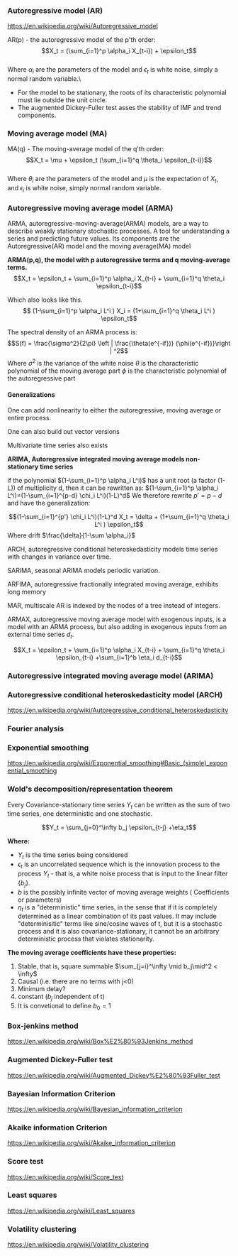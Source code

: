 ### Autoregressive model (AR)
https://en.wikipedia.org/wiki/Autoregressive_model

AR(p) - the autoregressive model of the p'th order:\
$$X_t = (\sum_{i=1}^p \alpha_i X_{t-i}) + \epsilon_t$$\
Where $\alpha_i$ are the parameters of the model and $\epsilon_t$ is white noise, simply a normal random variable.\
- For the model to be stationary, the roots of its characteristic polynomial must lie outside the unit circle.
- The augmented Dickey-Fuller test asses the stability of IMF and trend components.

### Moving average model (MA)

MA(q) - The moving-average model of the q'th order:\
$$X_t = \mu + \epsilon_t (\sum_{i=1}^q \theta_i \epsilon_{t-i})$$\
Where $\theta_i$ are the parameters of the model and $\mu$ is the expectation of $X_t$, and $\epsilon_i$ is white noise, simply normal random variable.

### Autoregressive moving average model (ARMA)

ARMA, autoregressive-moving-average(ARMA) models, are a way to describe weakly stationary stochastic processes. A tool for understanding a series and predicting future values.
Its components are the Autoregressive(AR) model and the moving average(MA) model

**ARMA(p,q), the model with p autoregressive terms and q moving-average terms.**
$$X_t = \epsilon_t + \sum_{i=1}^p \alpha_i X_{t-i} + \sum_{i=1}^q \theta_i \epsilon_{t-i}$$

Which also looks like this.
$$ (1-\sum_{i=1}^p \alpha_i L^i ) X_i = (1+\sum_{i=1}^q \theta_i L^i ) \epsilon_t$$


The spectral density of an ARMA process is:
$$S(f) = \frac{\sigma^2}{2\pi}  \left | \frac{\theta(e^{-if})} {\phi(e^{-if})}\right | ^2$$
Where $\sigma^2$ is the variance of the white noise
$\theta$ is the characteristic polynomial of the moving average part
$\phi$ is the characteristic polynomial of the autoregressive part

#### Generalizations

One can add nonlinearity to either the autoregressive, moving average or entire process. 

One can also build out vector versions

Multivariate time series also exists

**ARIMA, Autoregressive integrated moving average models non-stationary time series**


if the polynomial $(1-\sum_{i=1}^p \alpha_i L^i)$ has a unit root (a factor (1-L)) of multiplicity d, then it can be rewritten as:
 $(1-\sum_{i=1}^p \alpha_i L^i)=(1-\sum_{i=1}^{p-d} \chi_i L^i)(1-L)^d$ 
We therefore rewrite $p'=p-d$ and have the generalization:

$$(1-\sum_{i=1}^{p'} \chi_i L^i)(1-L)^d X_t = \delta + (1+\sum_{i=1}^q \theta_i L^i ) \epsilon_t$$
Where drift $\frac{\delta}{1-\sum \alpha_i}$

ARCH, autoregressive conditional heteroskedasticity models time series with changes in variance over time.

SARIMA, seasonal ARIMA models periodic variation.

ARFIMA, autoregressive fractionally integrated moving average, exhibits long memory

MAR, multiscale AR is indexed by the nodes of a tree instead of integers.

ARMAX, autoregressive moving average model with exogenous inputs, is a model with an ARMA process, but also adding in exogenous inputs from an external time series $d_t$.

$$X_t = \epsilon_t + \sum_{i=1}^p \alpha_i X_{t-i} + \sum_{i=1}^q \theta_i \epsilon_{t-i} +\sum_{i=1}^b \eta_i d_{t-i}$$



### Autoregressive integrated moving average model (ARIMA)

### Autoregressive conditional heteroskedasticity model (ARCH)
https://en.wikipedia.org/wiki/Autoregressive_conditional_heteroskedasticity




### Fourier analysis


### Exponential smoothing
https://en.wikipedia.org/wiki/Exponential_smoothing#Basic_(simple)_exponential_smoothing

### Wold's decomposition/representation theorem
Every Covariance-stationary time series $Y_t$ can be written as the sum of two time series, one deterministic and one stochastic.

$$Y_t = \sum_{j=0}^\infty b_j \epsilon_{t-j} +\eta_t$$

**Where:**
- $Y_t$ is the time series being considered
- $\epsilon_t$ is an uncorrelated sequence which is the innovation process to the process $Y_t$ - that is, a white noise process that is input to the linear filter $\{ b_j \}$.
- $b$ is the possibly infinite vector of moving average weights ( Coefficients or parameters)
- $\eta_t$ is a "deterministic" time series, in the sense that if it is completely determined as a linear combination of its past values. It may include "determinisitic" terms like sine/cosine waves of t, but it is a stochastic process and it is also covariance-stationary, it cannot be an arbitrary deterministic process that violates stationarity.

**The moving average coefficients have these properties:**
1. Stable, that is, square summable $\sum_{j=i}^\infty \mid b_j\mid^2 < \infty$
2. Causal (i.e. there are no terms with j<0)
3. Minimum delay?
4. constant ($b_j$ independent of t)
5. It is convetional to define $b_0 = 1$



### Box-jenkins method
https://en.wikipedia.org/wiki/Box%E2%80%93Jenkins_method

### Augmented Dickey-Fuller test
https://en.wikipedia.org/wiki/Augmented_Dickey%E2%80%93Fuller_test

### Bayesian Information Criterion
https://en.wikipedia.org/wiki/Bayesian_information_criterion

### Akaike information Criterion
https://en.wikipedia.org/wiki/Akaike_information_criterion


### Score test
https://en.wikipedia.org/wiki/Score_test

### Least squares
https://en.wikipedia.org/wiki/Least_squares











### Volatility clustering
https://en.wikipedia.org/wiki/Volatility_clustering






